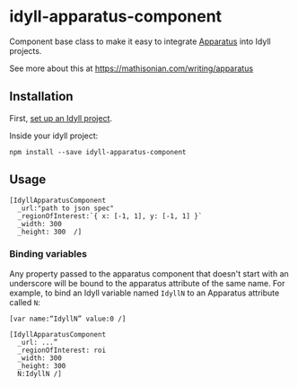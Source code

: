 # idyll-apparatus-component

Component base class to make it easy to integrate [Apparatus](http://aprt.us/) into Idyll projects.

See more about this at https://mathisonian.com/writing/apparatus

## Installation

First, [set up an Idyll project](http://idyll-lang.org/getting-started).

Inside your idyll project:

```
npm install --save idyll-apparatus-component
```

## Usage

```
[IdyllApparatusComponent
  _url:"path to json spec"
  _regionOfInterest:`{ x: [-1, 1], y: [-1, 1] }`
  _width: 300
  _height: 300  /]
```


### Binding variables

Any property passed to the apparatus component that doesn't start with an underscore
will be bound to the apparatus attribute of the same name. For example,
to bind an Idyll variable named `IdyllN` to an Apparatus attribute called `N`:

```
[var name:“IdyllN” value:0 /]

[IdyllApparatusComponent
  _url: ...”
  _regionOfInterest: roi
  _width: 300
  _height: 300
  N:IdyllN /]
```

